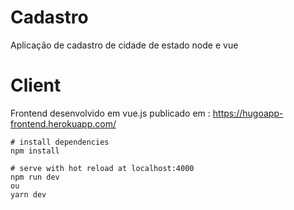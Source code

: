 # Cadastro
Aplicação de cadastro de cidade de estado node e vue

# Client
Frontend desenvolvido em vue.js
publicado em : https://hugoapp-frontend.herokuapp.com/

``` 
# install dependencies
npm install

# serve with hot reload at localhost:4000
npm run dev 
ou
yarn dev

```
